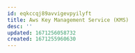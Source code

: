 ```yaml
---
id: eqkccqj89avvigevpyilyft
title: Aws Key Management Service (KMS)
desc: ''
updated: 1671256058732
created: 1671255960630
---
```


